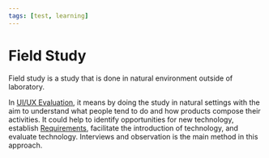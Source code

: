 ```yaml
---
tags: [test, learning]
---
```


# Field Study

Field study is a study that is done in natural environment outside of
laboratory.

In [UI/UX Evaluation](202305061338.md), it means by doing the study in natural
settings with the aim to understand what people tend to do and how products
compose their activities. It could help to identify opportunities for new
technology, establish [Requirements](202303251303.md), facilitate the
introduction of technology, and evaluate technology. Interviews and observation
is the main method in this approach.
